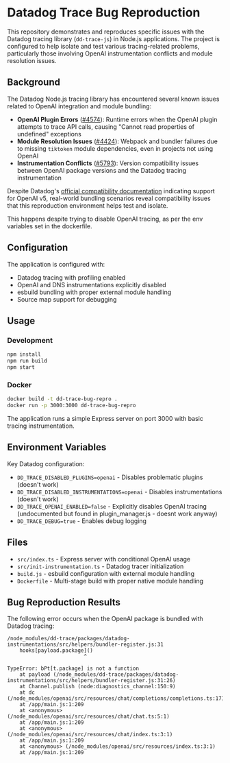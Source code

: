 
# Datadog Trace Bug Reproduction

This repository demonstrates and reproduces specific issues with the Datadog tracing library (`dd-trace-js`) in Node.js applications. The project is configured to help isolate and test various tracing-related problems, particularly those involving OpenAI instrumentation conflicts and module resolution issues.

## Background

The Datadog Node.js tracing library has encountered several known issues related to OpenAI integration and module bundling:

- **OpenAI Plugin Errors** ([#4574](https://github.com/DataDog/dd-trace-js/issues/4574)): Runtime errors when the OpenAI plugin attempts to trace API calls, causing "Cannot read properties of undefined" exceptions
- **Module Resolution Issues** ([#4424](https://github.com/DataDog/dd-trace-js/issues/4424)): Webpack and bundler failures due to missing `tiktoken` module dependencies, even in projects not using OpenAI
- **Instrumentation Conflicts** ([#5793](https://github.com/DataDog/dd-trace-js/pull/5793)): Version compatibility issues between OpenAI package versions and the Datadog tracing instrumentation

Despite Datadog's [official compatibility documentation](https://docs.datadoghq.com/tracing/trace_collection/compatibility/nodejs/) indicating support for OpenAI v5, real-world bundling scenarios reveal compatibility issues that this reproduction environment helps test and isolate.

This happens despite trying to disable OpenAI tracing, as per the env variables set in the dockerfile.

## Configuration

The application is configured with:
- Datadog tracing with profiling enabled
- OpenAI and DNS instrumentations explicitly disabled
- esbuild bundling with proper external module handling
- Source map support for debugging

## Usage

### Development
```bash
npm install
npm run build
npm start
```

### Docker
```bash
docker build -t dd-trace-bug-repro .
docker run -p 3000:3000 dd-trace-bug-repro
```

The application runs a simple Express server on port 3000 with basic tracing instrumentation.

## Environment Variables

Key Datadog configuration:
- `DD_TRACE_DISABLED_PLUGINS=openai` - Disables problematic plugins (doesn't work)
- `DD_TRACE_DISABLED_INSTRUMENTATIONS=openai` - Disables instrumentations (doesn't work)
- `DD_TRACE_OPENAI_ENABLED=false` - Explicitly disables OpenAI tracing (undocumented but found in plugin_manager.js - doesnt work anyway)
- `DD_TRACE_DEBUG=true` - Enables debug logging

## Files

- `src/index.ts` - Express server with conditional OpenAI usage
- `src/init-instrumentation.ts` - Datadog tracer initialization
- `build.js` - esbuild configuration with external module handling
- `Dockerfile` - Multi-stage build with proper native module handling

## Bug Reproduction Results

The following error occurs when the OpenAI package is bundled with Datadog tracing:

```
/node_modules/dd-trace/packages/datadog-instrumentations/src/helpers/bundler-register.js:31
    hooks[payload.package]()
                         ^

TypeError: bPt[t.package] is not a function
    at payload (/node_modules/dd-trace/packages/datadog-instrumentations/src/helpers/bundler-register.js:31:26)
    at Channel.publish (node:diagnostics_channel:150:9)
    at dc (/node_modules/openai/src/resources/chat/completions/completions.ts:1719:24)
    at /app/main.js:1:209
    at <anonymous> (/node_modules/openai/src/resources/chat/chat.ts:5:1)
    at /app/main.js:1:209
    at <anonymous> (/node_modules/openai/src/resources/chat/index.ts:3:1)
    at /app/main.js:1:209
    at <anonymous> (/node_modules/openai/src/resources/index.ts:3:1)
    at /app/main.js:1:209
```